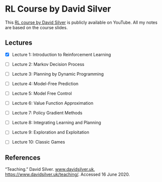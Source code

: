 # RL Course by David Silver

This [RL course by David Silver](https://www.youtube.com/playlist?list=PLqYmG7hTraZBiG_XpjnPrSNw-1XQaM_gB) is publicly available on YouTube. All my notes are based on the course slides.


## Lectures

- [x] Lecture 1: Introduction to Reinforcement Learning

- [ ] Lecture 2: Markov Decision Process

- [ ] Lecture 3: Planning by Dynamic Programming

- [ ] Lecture 4: Model-Free Prediction

- [ ] Lecture 5: Model Free Control

- [ ] Lecture 6: Value Function Approximation

- [ ] Lecture 7: Policy Gradient Methods

- [ ] Lecture 8: Integrating Learning and Planning

- [ ] Lecture 9: Exploration and Exploitation

- [ ] Lecture 10: Classic Games


## References

“Teaching.” David Silver. www.davidsilver.uk, https://www.davidsilver.uk/teaching/. Accessed 16 June 2020.
